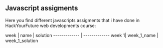 ## Javascript assigments
Here you find different javascripts assigments that i have done in HackYourFuture web developments course:

week  | name | solution
------------- | -------------
  week 1| week_1_name | week_1_solution
